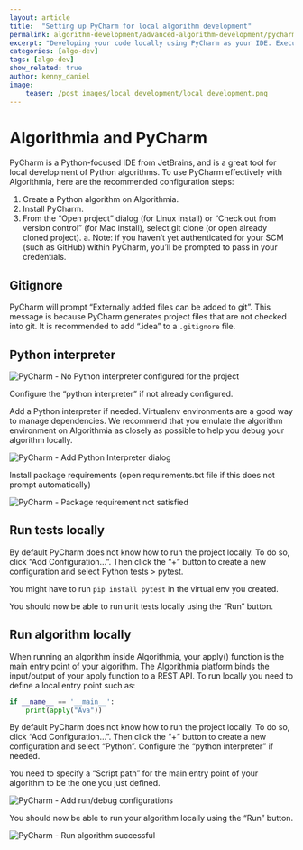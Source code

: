 ```yaml
---
layout: article
title:  "Setting up PyCharm for local algorithm development"
permalink: algorithm-development/advanced-algorithm-development/pycharm/
excerpt: "Developing your code locally using PyCharm as your IDE. Execute and test your algorithm."
categories: [algo-dev]
tags: [algo-dev]
show_related: true
author: kenny_daniel
image:
    teaser: /post_images/local_development/local_development.png
---
```


# Algorithmia and PyCharm

PyCharm is a Python-focused IDE from JetBrains, and is a great tool for local development of Python algorithms. To use PyCharm effectively with Algorithmia, here are the recommended configuration steps:

1. Create a Python algorithm on Algorithmia.
2. Install PyCharm.
3. From the “Open project” dialog (for Linux install) or “Check out from version control” (for Mac install), select git clone (or open already cloned project).
    a. Note: if you haven’t yet authenticated for your SCM (such as GitHub) within PyCharm, you’ll be prompted to pass in your credentials.

## Gitignore

PyCharm will prompt “Externally added files can be added to git”. This message is because PyCharm generates project files that are not checked into git. It is recommended to add “.idea” to a `.gitignore` file.


## Python interpreter

<img src="{{site.cdnurl}}{{site.baseurl}}/images/post_images/advanced_algorithm_development/pycharm_use_interpreter.png" alt="PyCharm - No Python interpreter configured for the project" class="img-fill">

Configure the “python interpreter” if not already configured.

Add a Python interpreter if needed. Virtualenv environments are a good way to manage dependencies. We recommend that you emulate the algorithm environment on Algorithmia as closely as possible to help you debug your algorithm locally. 

<img src="{{site.cdnurl}}{{site.baseurl}}/images/post_images/advanced_algorithm_development/pycharm_add_python_interpreter.png" alt="PyCharm - Add Python Interpreter dialog" class="img-fill">

Install package requirements (open requirements.txt file if this does not prompt automatically)

<img src="{{site.cdnurl}}{{site.baseurl}}/images/post_images/advanced_algorithm_development/pycharm_package_reqs.png" alt="PyCharm - Package requirement not satisfied" class="img-fill">

## Run tests locally

By default PyCharm does not know how to run the project locally. To do so, click “Add Configuration…”. Then click the “+” button to create a new configuration and select Python tests > pytest. 

You might have to run `pip install pytest` in the virtual env you created.

You should now be able to run unit tests locally using the “Run” button.

## Run algorithm locally

When running an algorithm inside Algorithmia, your apply() function is the main entry point of your algorithm. The Algorithmia platform binds the input/output of your apply function to a REST API. To run locally you need to define a local entry point such as:

```python
if __name__ == '__main__':
    print(apply("Ava"))
```

By default PyCharm does not know how to run the project locally. To do so, click “Add Configuration…”. Then click the “+” button to create a new configuration and select “Python”. Configure the “python interpreter” if needed.

You need to specify a “Script path” for the main entry point of your algorithm to be the one you just defined.

<img src="{{site.cdnurl}}{{site.baseurl}}/images/post_images/advanced_algorithm_development/pycharm_add_config.png" alt="PyCharm - Add run/debug configurations" class="img-fill">

You should now be able to run your algorithm locally using the “Run” button.

<img src="{{site.cdnurl}}{{site.baseurl}}/images/post_images/advanced_algorithm_development/pycharm_run.png" alt="PyCharm - Run algorithm successful" class="img-fill">
